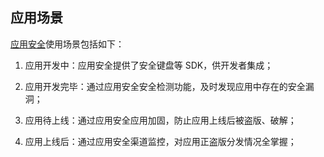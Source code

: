 ## 应用场景
[应用安全](https://cloud.tencent.com/product/ms?idx=2)使用场景包括如下：

   1. 应用开发中：应用安全提供了安全键盘等 SDK，供开发者集成；

   2. 应用开发完毕：通过应用安全安全检测功能，及时发现应用中存在的安全漏洞；

   3. 应用待上线：通过应用安全应用加固，防止应用上线后被盗版、破解；

   4. 应用上线后：通过应用安全渠道监控，对应用正盗版分发情况全掌握；
